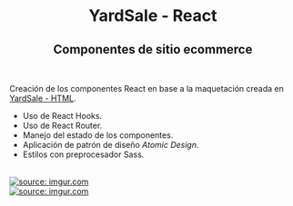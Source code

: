 <h1 align="center">YardSale - React</h1>
<h2 align="center">Componentes de sitio ecommerce</h2>
<br>
<p>
Creación de los componentes React en base a la maquetación creada en <a href="https://github.com/AdalZanabria/YardSale-HTML">YardSale - HTML</a>.
<ul>
    <li>Uso de React Hooks.</li>
    <li>Uso de React Router.</li>
    <li>Manejo del estado de los componentes.</li>
    <li>Aplicación de patrón de diseño <em>Atomic Design</em>.</li>
    <li>Estilos con preprocesador Sass.</li>
</ul>
</p>
<br>
<a href="https://imgur.com/lBbLr75"><img src="https://i.imgur.com/lBbLr75.jpg" title="source: imgur.com" /></a>
<br/>
<a href="https://imgur.com/ZS4cE0e"><img src="https://i.imgur.com/ZS4cE0e.jpg" title="source: imgur.com" /></a>
